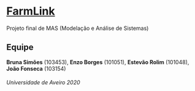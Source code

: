 # [FarmLink](https://mas20-g103.github.io/v1.0/index.html)
Projeto final de MAS (Modelação e Análise de Sistemas)

## Equipe
**Bruna Simões** (103453), 
**Enzo Borges** (101051), 
**Estevão Rolim** (101048), 
**João Fonseca** (103154) 

###### _Universidade de Aveiro 2020_
